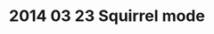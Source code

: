 ---
layout: blog
title: 2014 03 23 Squirrel mode 
category: blog
lat: 47.6044
lng: -122.30846
altitude: 87.98999999999999
image: https://s3-us-west-2.amazonaws.com/worldcup14/2014-03-23 12:12:48 PDT.jpg
observation: 20140323121248PDT
---